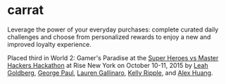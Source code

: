 # carrat

Leverage the power of your everyday purchases: complete curated daily challenges and choose from personalized rewards to enjoy a new and improved loyalty experience. 

Placed third in World 2: Gamer's Paradise at the [Super Heroes vs Master Hackers Hackathon](http://www.hackathon.io/superheros-vs) at Rise New York on October 10-11, 2015 by [Leah Goldberg](https://www.github.com/leahgoldberg), [George Paul](https://github.com/gp3gp3gp3), [Lauren Gallinaro](https://github.com/GLNRO), [Kelly Ripple](https://github.com/kripple), and [Alex Huang](https://github.com/xanderhuang). 

